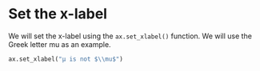 # Set the x-label

We will set the x-label using the `ax.set_xlabel()` function. We will use the Greek letter mu as an example.

```python
ax.set_xlabel("µ is not $\\mu$")
```
